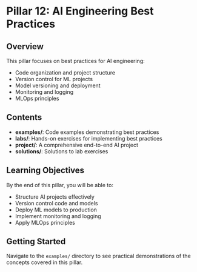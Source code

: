 # Pillar 12: AI Engineering Best Practices

## Overview

This pillar focuses on best practices for AI engineering:
- Code organization and project structure
- Version control for ML projects
- Model versioning and deployment
- Monitoring and logging
- MLOps principles

## Contents

- **examples/**: Code examples demonstrating best practices
- **labs/**: Hands-on exercises for implementing best practices
- **project/**: A comprehensive end-to-end AI project
- **solutions/**: Solutions to lab exercises

## Learning Objectives

By the end of this pillar, you will be able to:
- Structure AI projects effectively
- Version control code and models
- Deploy ML models to production
- Implement monitoring and logging
- Apply MLOps principles

## Getting Started

Navigate to the `examples/` directory to see practical demonstrations of the concepts covered in this pillar.
